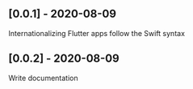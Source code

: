 ## [0.0.1] - 2020-08-09
Internationalizing Flutter apps follow the Swift syntax 

## [0.0.2] - 2020-08-09
Write documentation

